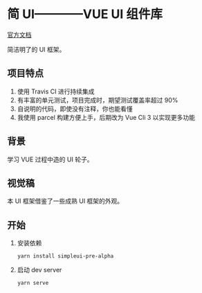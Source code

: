 # 简 UI————VUE UI 组件库

[官方文档](https://github.com/oSIBERIAo/SimpleUI)

简洁明了的 UI 框架。

## 项目特点

1. 使用 Travis CI 进行持续集成
2. 有丰富的单元测试，项目完成时，期望测试覆盖率超过 90%
3. 自说明的代码，即使没有注释，你也能看懂
4. 我使用 parcel 构建方便上手，后期改为 Vue Cli 3 以实现更多功能

## 背景

学习 VUE 过程中造的 UI 轮子。

## 视觉稿

本 UI 框架借鉴了一些成熟 UI 框架的外观。

## 开始

1. 安装依赖

    ```
    yarn install simpleui-pre-alpha
    ```

2. 启动 dev server
    ```
    yarn serve
    ```
